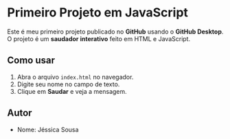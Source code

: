# Primeiro Projeto em JavaScript

Este é meu primeiro projeto publicado no **GitHub** usando o **GitHub Desktop**.
O projeto é um **saudador interativo** feito em HTML e JavaScript.

## Como usar
1. Abra o arquivo `index.html` no navegador.
2. Digite seu nome no campo de texto.
3. Clique em **Saudar** e veja a mensagem.

## Autor
- Nome: Jéssica Sousa